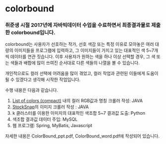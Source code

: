 ﻿# colorbound
 
### 취준생 시절 2017년에 자바빅데이터 수업을 수료하면서 최종결과물로 제출한 colorbound입니다.

colorbound는 사용자가 선호하는 작가, 선호 색감 또는 특정 이유로 모아놓은 여러 대량의 이미지들을 프로그램에 입력하고, 그 이미지들이 가지고 있는 대표적인 색 5~7개씩 데이터를 연관 짓습니다.
이후 사용자가 원하는 색을 하나 이상 선택할 경우, 그 색 또는 색들과 배합에 많이 쓰여진 순서대로 다른 색들의 나열을 볼 수 있습니다.

개인적으로도 컬러 선택에 어려움을 많이 겪었고, 컬러 작업과 관련된 이들에게 도움이 될 수 있겠다고 생각해 시작한 작업입니다.

수행 내용은 다음과 같습니다.

1. [List of colors (compact)](https://en.wikipedia.org/wiki/List_of_colors_(compact)) 내의 컬러 RGB값과 명칭 크롤러 작성: JAVA
2. [StockSnap](https://stocksnap.io/)의 이미지 크롤러 작성 : JAVA
3. k 클러스터를 이용한 이미지의 대표적인 색조합 5~7 결과값 도출: Python
4. 색조합 결과값 데이터 주입: MySQL
5. 웹 프로그램: Spring, MyBatis, Javascript

자세한 내용은 ColorBound_ppt.pdf, ColorBound_word.pdf에 작성되어 있습니다.
